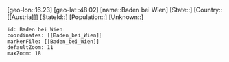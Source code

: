 ﻿---
location: [48.02,16.23]
mapzoom: [7,12] 
mapmarker: city 
type: City
tags:
- geo/City


SpocWebEntityId: 28980
isDeleted: false
confidential: public

---
[geo-lon::16.23]
[geo-lat::48.02]
[name::Baden bei Wien]
[State::]
[Country::[[Austria]]]
[StateId::]
[Population::]
[Unknown::]


```leaflet
id: Baden bei Wien
coordinates: [[Baden_bei_Wien]]
markerFile: [[Baden_bei_Wien]]
defaultZoom: 11 
maxZoom: 18
```

